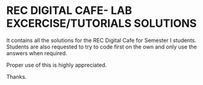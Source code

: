 # REC DIGITAL CAFE- LAB EXCERCISE/TUTORIALS SOLUTIONS
It contains all the solutions for the REC Digital Cafe for Semester I students.
Students are also requested to try to code first on the own and only use the answers when required.

Proper use of this is highly appreciated.

Thanks.
